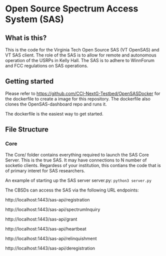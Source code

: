 # Open Source Spectrum Access System (SAS)
## What is this?
This is the code for the Virginia Tech Open Source SAS (VT OpenSAS) and VT SAS client. The role of the SAS is to allow
for remote and autonomous operation of the USRPs in Kelly Hall. The SAS is
to adhere to WinnForum and FCC regulations on SAS operations.

## Getting started
Please refer to https://github.com/CCI-NextG-Testbed/OpenSASDocker for the dockerfile to create a image for this repository. The dockerfile also clones the 
OpenSAS-dashboard repo and runs it.

The dockerfile is the easiest way to get started.

## File Structure
### Core
The Core/ folder contains everything required to launch the SAS Core
Server. This is the true SAS. It may have connections to N number of socketio
clients. Regardess of your institution, this contians the code that is of
primary interet for SAS researchers.

An example of starting up the SAS server server.py:
```python3 server.py```

The CBSDs can access the SAS via the following URL endpoints:

http://localhost:1443/sas-api/registration

http://localhost:1443/sas-api/spectrumInquiry

http://localhost:1443/sas-api/grant

http://localhost:1443/sas-api/heartbeat

http://localhost:1443/sas-api/relinquishment

http://localhost:1443/sas-api/deregistration


